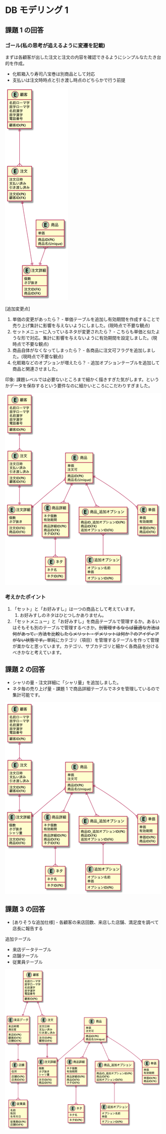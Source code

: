 # DB モデリング 1

## **課題 1 の回答**

### ゴール(私の思考が追えるように変遷を記載)

まずは各顧客が出した注文と注文の内容を確認できるようにシンプルなたたき台的を作成。

- 化粧箱入り寿司八宝巻は別商品として対応
- 支払いは注文時時点と引き渡し時点のどちらかで行う前提

![My Image](./db_modeling_1a.png)

[追加変更点]

1. 単価の変更があったら？ - 単価テーブルを追加し有効期間を作成することで売り上げ集計に影響を与えないようにしました。(現時点で不要な観点)
2. セットメニューに入っているネタが変更されたら？ - こちらも単価と似たような形で対応。集計に影響を与えないように有効期間を設定しました。(現時点で不要な観点)
3. 商品自体がなくなってしまったら？ - 各商品に注文可フラグを追加しました。(現時点で不要な観点)
4. 化粧箱などのオプションが増えたら？ - 追加オプションテーブルを追加して商品と関連させました。

印象: 課題レベルでは必要ないところまで細かく描きすぎた気がします。というかデータを保存するという要件なのに細かいところにこだわりすぎました。

![My Image](./db_modeling_1b.png)

### 考えかたポイント

1. 「セット」と「お好みすし」は一つの商品として考えています。
   1. お好みすしのネタはひとつしかありません。
2. 「セットメニュー」と「お好みすし」を商品テーブルで管理するか。あるいはそもそも別のテーブルで管理するべきか。~~別管理するならば最適な方法は何があって、方法を比較したらメリット・デメリットは何か？のアイディアがない状態です。~~単純にカテゴリ（項目）を管理するテーブルを作って管理が楽かなと思っています。カテゴリ、サブカテゴリと細かく各商品を分けるべきかなと考えています。

## 課題 2 の回答

- シャリの量 - 注文詳細に「シャリ量」を追加しました。
- ネタ毎の売り上げ量 - 課題 1 で商品詳細テーブルでネタを管理しているので集計可能です。

![My Image](./db_modeling_2.png)

## 課題 3 の回答

- [ありそうな追加仕様] - 各顧客の来店回数、来店した店舗、満足度を調べて店長に報告する

追加テーブル

- 来店データテーブル
- 店舗テーブル
- 従業員テーブル

![My Image](./db_modeling_3.png)
